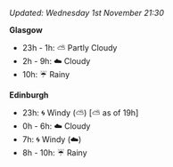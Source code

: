 *Updated: Wednesday 1st November 21:30*

**Glasgow**

* 23h - 1h: :partly_sunny: Partly Cloudy
* 2h - 9h: :cloud: Cloudy
* 10h: :umbrella: Rainy

**Edinburgh**

* 23h: :cyclone: Windy (:partly_sunny:) [:partly_sunny: as of 19h]
* 0h - 6h: :cloud: Cloudy
* 7h: :cyclone: Windy (:cloud:)
* 8h - 10h: :umbrella: Rainy
